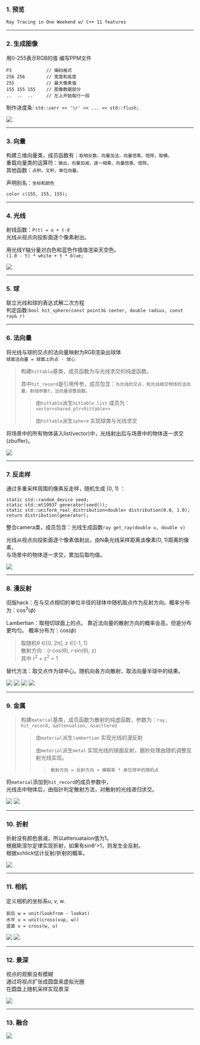 ### 1. 预览

`Ray Tracing in One Weekend w/ C++ 11 features`

---
### 2. 生成图像

用0-255表示RGB的值 编写PPM文件
```
P3             // 编码格式
256 256        // 宽度和高度
255            // 最大像素值
155 155 155    // 图像数据部分
..  ..  ..     // 左上开始每行一段
```
制作进度条:  `std::cerr << '\r' << ... << std::flush;`

![](images/image.jpg)

---
### 3. 向量

构建三维向量类，成员函数有：`取相反数，向量加法，向量倍乘、倍除，取模。`<br>
重载向量类的运算符：`输出，向量加减，逐一相乘，向量倍乘、倍除。`<br>
其他函数：`点积，叉积，单位向量。`<br>

声明别名：`坐标和颜色`

`color c(155, 155, 155);`

---
### 4. 光线

射线函数：`P(t) = o + t·d`<br>
光线从视点向投影面逐个像素射出。

用光线Y轴分量对白色和蓝色作插值渲染天空色。<br>
`(1.0 - t) * white + t * blue;`

![](images/sky.jpg)

---
### 5. 球

联立光线和球的表达式解二次方程<br>
判定函数:`bool hit_sphere(const point3& center, double radius, const ray& r)`

---
### 6. 法向量

将光线与球的交点的法向量映射为RGB渲染出球体<br>
`球面法向量 = 球面上的点 - 球心`


> 构建`hittable`基类，成员函数为与光线求交的纯虚函数。<br>
>
> 其中`hit_record`是引用传参，成员包含：`与光线的交点，和光线相交物体的法向量，射线参数t，法向量调整函数。`<br>
>
>> 由`hittable`派生`hittable_list`  成员为：`vector<shared_ptr<hittable>>`<br>
>>
>> 由`hittable`派生`sphere`  实现球类与光线求交<br>


将场景中的所有物体装入list(vector)中，光线射出后与场景中的物体逐一求交(zbuffer)。


![](images/sphere.jpg)

---
### 7. 反走样

通过多重采样周围的像素反走样，随机生成 \[0, 1) ：
```
static std::random_device seed;
static std::mt19937 generator(seed());
static std::uniform_real_distribution<double> distribution(0.0, 1.0);
return distribution(generator);
```

整合camera类，成员包含：光线生成函数`ray get_ray(double u, double v)`

光线从视点向投影面逐个像素值射出，由N条光线采样距离该像素\[0, 1)距离的像素，<br>
与场景中的物体逐一求交，累加后取均值。

![](images/antialiasing.jpg)

---
### 8. 漫反射

旧版hack：在与交点相切的单位半径的球体中随机取点作为反射方向。概率分布为：cos<sup>3</sup>(𝜙)

Lambertian：取相切球面上的点。 靠近法向量的散射方向的概率会高，但是分布更均匀。 概率分布为：cos(𝜙)<br>
> 取随机θ ∈\[0, 2π], z ∈\[-1, 1]<br>
> 散射方向：(r·cos(θ),  r·sin(θ),  z)<br>
> 其中 r<sup>2</sup> + z<sup>2</sup> = 1<br>

替代方法：取交点作为球中心。随机向各方向散射，取法向量半球中的结果。

![](images/shadow.jpg)
![](images/hack.jpg)
![](images/fixed.jpg)
![](images/hemi.jpg)

---
### 9. 金属

> 构建`material`基类，成员函数为散射的纯虚函数，参数为：`ray, hit_record, &attenuation, &sacttered`<br>
>> 由`material`派生`lambertian` 实现光线的漫反射<br>
>>
>> 由`meterial`派生`metal` 实现光线的镜面反射，磨砂处理由随机调整反射光线实现。
>>> `散射方向 = 反射方向 + 模糊率 * 单位球中的随机点`

将`material`添加到`hit_record`的成员参数中，<br>
光线击中物体后，由指针判定散射方法，对散射的光线递归求交。

![](images/metal.jpg)
![](images/fuzz.jpg)

---
### 10. 折射

折射没有颜色衰减，所以attenuataion值为1。<br>
根据斯涅尔定律实现折射，如果有sinθ'>1，则发生全反射。<br>
根据schlick估计反射/折射的概率。<br>

![](images/dielectric.jpg)

---
### 11. 相机

定义相机的坐标系u, v, w.
```
前后 w = unit(lookfrom - lookat)
水平 u = unit(cross(vup, w))
竖直 v = cross(w, u)
```

![](images/distant.jpg)
![](images/field.jpg)

---
### 12. 景深

视点的观察没有模糊<br>
通过将视点扩张成圆盘来虚拟光圈<br>
在圆盘上随机采样实现景深<br>

![](images/depth.jpg)

---
### 13. 融合

![](images/random.jpg)

